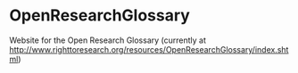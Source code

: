# OpenResearchGlossary
Website for the Open Research Glossary (currently at http://www.righttoresearch.org/resources/OpenResearchGlossary/index.shtml)
